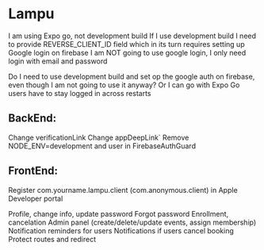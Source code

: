 # Lampu

I am using Expo go, not development build
If I use development build I need to provide REVERSE_CLIENT_ID field which in its turn requires setting up Google login on firebase
I am NOT going to use google login, I only need login with email and password

Do I need to use development build and set op the google auth on firebase, even though I am not going to use it anyway?
Or I can go with Expo Go
users have to stay logged in across restarts


## BackEnd:

Change verificationLink
Change appDeepLink`
Remove NODE_ENV=development and user in FirebaseAuthGuard 

## FrontEnd:

Register com.yourname.lampu.client (com.anonymous.client) in Apple Developer portal

Profile, change info, update password
Forgot password
Enrollment, cancelation
Admin panel (create/delete/update events, assign membership)
Notification reminders for users
Notifications if users cancel booking
Protect routes and redirect